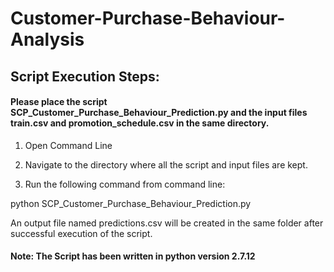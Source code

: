 # Customer-Purchase-Behaviour-Analysis


## Script Execution Steps:

#### Please place the script SCP_Customer_Purchase_Behaviour_Prediction.py and the input files train.csv and promotion_schedule.csv in the same directory.

1.	Open Command Line

2.	Navigate to the directory where all the script and input files are kept. 

3.	Run the following command from command line:

python  SCP_Customer_Purchase_Behaviour_Prediction.py

An output file named predictions.csv will be created in the same folder after successful execution of the script.

#### Note: The Script has been written in python version 2.7.12
